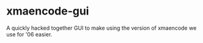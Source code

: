 # xmaencode-gui
A quickly hacked together GUI to make using the version of xmaencode we use for '06 easier.
